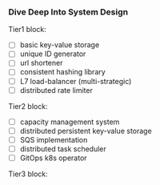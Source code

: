 ### Dive Deep Into System Design  

Tier1 block:
- [ ] basic key-value storage
- [ ] unique ID generator
- [ ] url shortener
- [ ] consistent hashing library
- [ ] L7 load-balancer (multi-strategic)
- [ ] distributed rate limiter

Tier2 block:
- [ ] capacity management system
- [ ] distributed persistent key-value storage
- [ ] SQS implementation
- [ ] distributed task scheduler
- [ ] GitOps k8s operator

Tier3 block:
